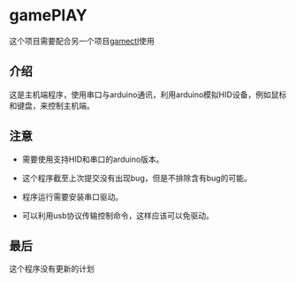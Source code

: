 # gamePlAY
这个项目需要配合另一个项目[gamectl](https://github.com/pojdd/gamectl)使用
## 介绍
这是主机端程序，使用串口与arduino通讯，利用arduino模拟HID设备，例如鼠标和键盘，来控制主机端。
## 注意
+ 需要使用支持HID和串口的arduino版本。

+ 这个程序截至上次提交没有出现bug，但是不排除含有bug的可能。

+ 程序运行需要安装串口驱动。

+ 可以利用usb协议传输控制命令，这样应该可以免驱动。

## 最后
这个程序没有更新的计划
